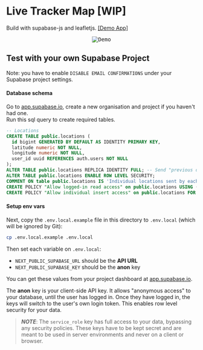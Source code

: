 # Live Tracker Map [WIP]

Build with supabase-js and leafletjs. [[Demo App]](https://realtime-map.vercel.app)

<p align="center">
<kbd>
<img src="https://i.imgur.com/WoMRKwo.gif" alt="Demo"/>
</kbd>
</p>

## Test with your own Supabase Project

Note: you have to enable `DISABLE EMAIL CONFIRMATIONS` under your Supabase project settings.

#### Database schema

Go to [app.supabase.io](https://app.supabase.io/), create a new organisation and project if you haven't had one.  
Run this sql query to create required tables.

```sql
-- Locations
CREATE TABLE public.locations (
  id bigint GENERATED BY DEFAULT AS IDENTITY PRIMARY KEY,
  latitude numeric NOT NULL,
  longitude numeric NOT NULL,
  user_id uuid REFERENCES auth.users NOT NULL
);
ALTER TABLE public.locations REPLICA IDENTITY FULL; -- Send "previous data" on change
ALTER TABLE public.locations ENABLE ROW LEVEL SECURITY;
COMMENT ON table public.locations IS 'Individual locations sent by each user.';
CREATE POLICY "Allow logged-in read access" on public.locations USING ( auth.role() = 'authenticated' );
CREATE POLICY "Allow individual insert access" on public.locations FOR INSERT WITH CHECK ( auth.uid() = user_id );
```

#### Setup env vars

Next, copy the `.env.local.example` file in this directory to `.env.local` (which will be ignored by Git):

```bash
cp .env.local.example .env.local
```

Then set each variable on `.env.local`:

- `NEXT_PUBLIC_SUPABASE_URL` should be the **API URL**
- `NEXT_PUBLIC_SUPABASE_KEY` should be the **anon** key

You can get these values from your project dashboard at [app.supabase.io](https://app.supabase.io/).

The **anon** key is your client-side API key. It allows "anonymous access" to your database, until the user has logged in. Once they have logged in, the keys will switch to the user's own login token. This enables row level security for your data.

> **_NOTE_**: The `service_role` key has full access to your data, bypassing any security policies. These keys have to be kept secret and are meant to be used in server environments and never on a client or browser.
